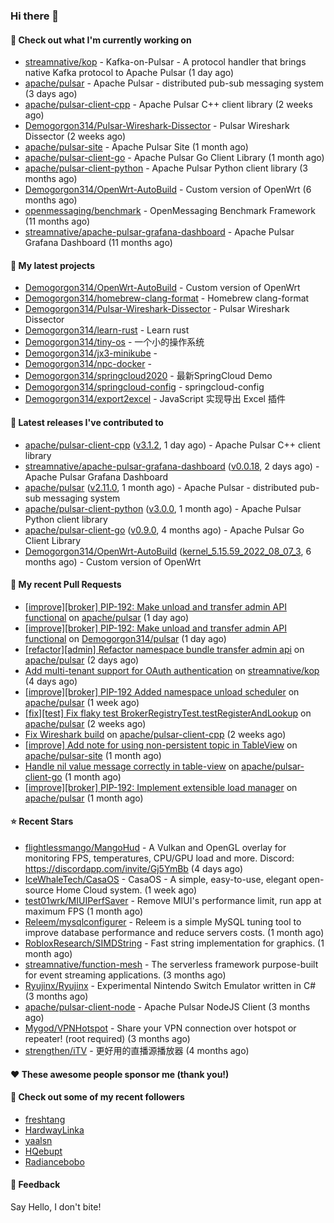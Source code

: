 ### Hi there 👋

#### 👷 Check out what I'm currently working on

- [streamnative/kop](https://github.com/streamnative/kop) - Kafka-on-Pulsar - A protocol handler that brings native Kafka protocol to Apache Pulsar (1 day ago)
- [apache/pulsar](https://github.com/apache/pulsar) - Apache Pulsar - distributed pub-sub messaging system (3 days ago)
- [apache/pulsar-client-cpp](https://github.com/apache/pulsar-client-cpp) - Apache Pulsar C&#43;&#43; client library (2 weeks ago)
- [Demogorgon314/Pulsar-Wireshark-Dissector](https://github.com/Demogorgon314/Pulsar-Wireshark-Dissector) - Pulsar Wireshark Dissector (2 weeks ago)
- [apache/pulsar-site](https://github.com/apache/pulsar-site) - Apache Pulsar Site (1 month ago)
- [apache/pulsar-client-go](https://github.com/apache/pulsar-client-go) - Apache Pulsar Go Client Library (1 month ago)
- [apache/pulsar-client-python](https://github.com/apache/pulsar-client-python) - Apache Pulsar Python client library (3 months ago)
- [Demogorgon314/OpenWrt-AutoBuild](https://github.com/Demogorgon314/OpenWrt-AutoBuild) - Custom version of OpenWrt (6 months ago)
- [openmessaging/benchmark](https://github.com/openmessaging/benchmark) - OpenMessaging Benchmark Framework (11 months ago)
- [streamnative/apache-pulsar-grafana-dashboard](https://github.com/streamnative/apache-pulsar-grafana-dashboard) - Apache Pulsar Grafana Dashboard (11 months ago)

#### 🌱 My latest projects

- [Demogorgon314/OpenWrt-AutoBuild](https://github.com/Demogorgon314/OpenWrt-AutoBuild) - Custom version of OpenWrt
- [Demogorgon314/homebrew-clang-format](https://github.com/Demogorgon314/homebrew-clang-format) - Homebrew clang-format
- [Demogorgon314/Pulsar-Wireshark-Dissector](https://github.com/Demogorgon314/Pulsar-Wireshark-Dissector) - Pulsar Wireshark Dissector
- [Demogorgon314/learn-rust](https://github.com/Demogorgon314/learn-rust) - Learn rust
- [Demogorgon314/tiny-os](https://github.com/Demogorgon314/tiny-os) - 一个小的操作系统
- [Demogorgon314/jx3-minikube](https://github.com/Demogorgon314/jx3-minikube) - 
- [Demogorgon314/npc-docker](https://github.com/Demogorgon314/npc-docker) - 
- [Demogorgon314/springcloud2020](https://github.com/Demogorgon314/springcloud2020) - 最新SpringCloud Demo
- [Demogorgon314/springcloud-config](https://github.com/Demogorgon314/springcloud-config) - springcloud-config 
- [Demogorgon314/export2excel](https://github.com/Demogorgon314/export2excel) - JavaScript 实现导出 Excel 插件

#### 🔭 Latest releases I've contributed to

- [apache/pulsar-client-cpp](https://github.com/apache/pulsar-client-cpp) ([v3.1.2](https://github.com/apache/pulsar-client-cpp/releases/tag/v3.1.2), 1 day ago) - Apache Pulsar C&#43;&#43; client library
- [streamnative/apache-pulsar-grafana-dashboard](https://github.com/streamnative/apache-pulsar-grafana-dashboard) ([v0.0.18](https://github.com/streamnative/apache-pulsar-grafana-dashboard/releases/tag/v0.0.18), 2 days ago) - Apache Pulsar Grafana Dashboard
- [apache/pulsar](https://github.com/apache/pulsar) ([v2.11.0](https://github.com/apache/pulsar/releases/tag/v2.11.0), 1 month ago) - Apache Pulsar - distributed pub-sub messaging system
- [apache/pulsar-client-python](https://github.com/apache/pulsar-client-python) ([v3.0.0](https://github.com/apache/pulsar-client-python/releases/tag/v3.0.0), 1 month ago) - Apache Pulsar Python client library
- [apache/pulsar-client-go](https://github.com/apache/pulsar-client-go) ([v0.9.0](https://github.com/apache/pulsar-client-go/releases/tag/v0.9.0), 4 months ago) - Apache Pulsar Go Client Library
- [Demogorgon314/OpenWrt-AutoBuild](https://github.com/Demogorgon314/OpenWrt-AutoBuild) ([kernel_5.15.59_2022_08_07_3](https://github.com/Demogorgon314/OpenWrt-AutoBuild/releases/tag/kernel_5.15.59_2022_08_07_3), 6 months ago) - Custom version of OpenWrt

#### 🔨 My recent Pull Requests

- [[improve][broker] PIP-192: Make unload and transfer admin API functional](https://github.com/apache/pulsar/pull/19538) on [apache/pulsar](https://github.com/apache/pulsar) (1 day ago)
- [[improve][broker] PIP-192: Make unload and transfer admin API functional](https://github.com/Demogorgon314/pulsar/pull/11) on [Demogorgon314/pulsar](https://github.com/Demogorgon314/pulsar) (1 day ago)
- [[refactor][admin] Refactor namespace bundle transfer admin api](https://github.com/apache/pulsar/pull/19525) on [apache/pulsar](https://github.com/apache/pulsar) (2 days ago)
- [Add multi-tenant support for OAuth authentication](https://github.com/streamnative/kop/pull/1728) on [streamnative/kop](https://github.com/streamnative/kop) (4 days ago)
- [[improve][broker] PIP-192 Added namespace unload scheduler](https://github.com/apache/pulsar/pull/19477) on [apache/pulsar](https://github.com/apache/pulsar) (1 week ago)
- [[fix][test] Fix flaky test BrokerRegistryTest.testRegisterAndLookup](https://github.com/apache/pulsar/pull/19402) on [apache/pulsar](https://github.com/apache/pulsar) (2 weeks ago)
- [Fix Wireshark build](https://github.com/apache/pulsar-client-cpp/pull/182) on [apache/pulsar-client-cpp](https://github.com/apache/pulsar-client-cpp) (2 weeks ago)
- [[improve] Add note for using non-persistent topic in TableView](https://github.com/apache/pulsar-site/pull/358) on [apache/pulsar-site](https://github.com/apache/pulsar-site) (1 month ago)
- [Handle nil value message correctly in table-view](https://github.com/apache/pulsar-client-go/pull/930) on [apache/pulsar-client-go](https://github.com/apache/pulsar-client-go) (1 month ago)
- [[improve][broker] PIP-192: Implement extensible load manager](https://github.com/apache/pulsar/pull/19102) on [apache/pulsar](https://github.com/apache/pulsar) (1 month ago)

#### ⭐ Recent Stars

- [flightlessmango/MangoHud](https://github.com/flightlessmango/MangoHud) - A Vulkan and OpenGL overlay for monitoring FPS, temperatures, CPU/GPU load and more. Discord: https://discordapp.com/invite/Gj5YmBb (4 days ago)
- [IceWhaleTech/CasaOS](https://github.com/IceWhaleTech/CasaOS) - CasaOS - A simple, easy-to-use, elegant open-source Home Cloud system. (1 week ago)
- [test01wrk/MIUIPerfSaver](https://github.com/test01wrk/MIUIPerfSaver) - Remove MIUI&#39;s performance limit, run app at maximum FPS (1 month ago)
- [Releem/mysqlconfigurer](https://github.com/Releem/mysqlconfigurer) - Releem is a simple MySQL tuning tool to improve database performance and reduce servers costs. (1 month ago)
- [RobloxResearch/SIMDString](https://github.com/RobloxResearch/SIMDString) - Fast string implementation for graphics. (1 month ago)
- [streamnative/function-mesh](https://github.com/streamnative/function-mesh) - The serverless framework purpose-built for event streaming applications. (3 months ago)
- [Ryujinx/Ryujinx](https://github.com/Ryujinx/Ryujinx) - Experimental Nintendo Switch Emulator written in C# (3 months ago)
- [apache/pulsar-client-node](https://github.com/apache/pulsar-client-node) - Apache Pulsar NodeJS Client (3 months ago)
- [Mygod/VPNHotspot](https://github.com/Mygod/VPNHotspot) - Share your VPN connection over hotspot or repeater! (root required) (3 months ago)
- [strengthen/iTV](https://github.com/strengthen/iTV) - 更好用的直播源播放器 (4 months ago)

#### ❤️ These awesome people sponsor me (thank you!)


#### 👯 Check out some of my recent followers

- [freshtang](https://github.com/freshtang)
- [HardwayLinka](https://github.com/HardwayLinka)
- [yaalsn](https://github.com/yaalsn)
- [HQebupt](https://github.com/HQebupt)
- [Radiancebobo](https://github.com/Radiancebobo)

#### 💬 Feedback

Say Hello, I don't bite!

